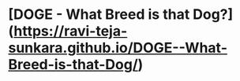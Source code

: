 # [DOGE - What Breed is that Dog?] (https://ravi-teja-sunkara.github.io/DOGE--What-Breed-is-that-Dog/)
